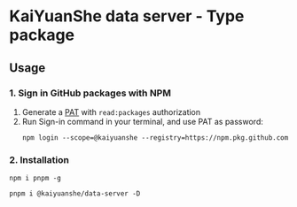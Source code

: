 # KaiYuanShe data server - Type package

## Usage

### 1. Sign in GitHub packages with NPM

1. Generate a [PAT][1] with `read:packages` authorization
2. Run Sign-in command in your terminal, and use PAT as password:
   ```shell
   npm login --scope=@kaiyuanshe --registry=https://npm.pkg.github.com
   ```

### 2. Installation

```shell
npm i pnpm -g

pnpm i @kaiyuanshe/data-server -D
```

[1]: https://github.com/settings/tokens
